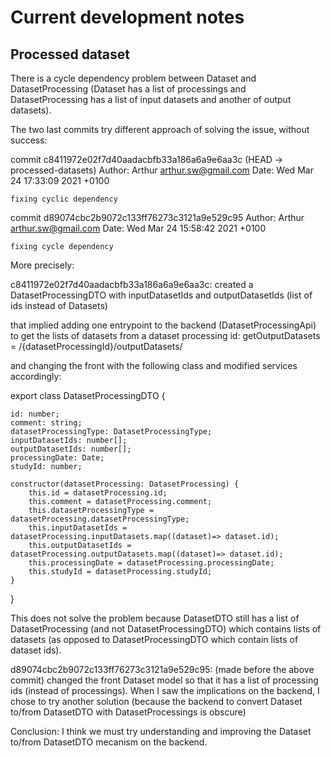 # Current development notes

## Processed dataset

There is a cycle dependency problem between Dataset and DatasetProcessing (Dataset has a list of processings and DatasetProcessing has a list of input datasets and another of output datasets).

The two last commits try different approach of solving the issue, without success:

commit c8411972e02f7d40aadacbfb33a186a6a9e6aa3c (HEAD -> processed-datasets)
Author: Arthur <arthur.sw@gmail.com>
Date:   Wed Mar 24 17:33:09 2021 +0100

    fixing cyclic dependency

commit d89074cbc2b9072c133ff76273c3121a9e529c95
Author: Arthur <arthur.sw@gmail.com>
Date:   Wed Mar 24 15:58:42 2021 +0100

    fixing cycle dependency

More precisely:

c8411972e02f7d40aadacbfb33a186a6a9e6aa3c: created a DatasetProcessingDTO with inputDatasetIds and outputDatasetIds (list of ids instead of Datasets)

that implied adding one entrypoint to the backend (DatasetProcessingApi) to get the lists of datasets from a dataset processing id:
getOutputDatasets = /{datasetProcessingId}/outputDatasets/

and changing the front with the following class and modified services accordingly:

export class DatasetProcessingDTO {

    id: number;
    comment: string;
    datasetProcessingType: DatasetProcessingType;
    inputDatasetIds: number[];
    outputDatasetIds: number[];
	processingDate: Date;
    studyId: number;

    constructor(datasetProcessing: DatasetProcessing) {
        this.id = datasetProcessing.id;
        this.comment = datasetProcessing.comment;
        this.datasetProcessingType = datasetProcessing.datasetProcessingType;
        this.inputDatasetIds = datasetProcessing.inputDatasets.map((dataset)=> dataset.id);
        this.outputDatasetIds = datasetProcessing.outputDatasets.map((dataset)=> dataset.id);
        this.processingDate = datasetProcessing.processingDate;
        this.studyId = datasetProcessing.studyId;
    }
}

This does not solve the problem because DatasetDTO still has a list of DatasetProcessing (and not DatasetProcessingDTO) which contains lists of datasets (as opposed to DatasetProcessingDTO which contain lists of dataset ids).

d89074cbc2b9072c133ff76273c3121a9e529c95: (made before the above commit) changed the front Dataset model so that it has a list of processing ids (instead of processings). When I saw the implications on the backend, I chose to try another solution (because the backend to convert Dataset to/from DatasetDTO with DatasetProcessings is obscure)

Conclusion: I think we must try understanding and improving the  Dataset to/from DatasetDTO mecanism on the backend.
